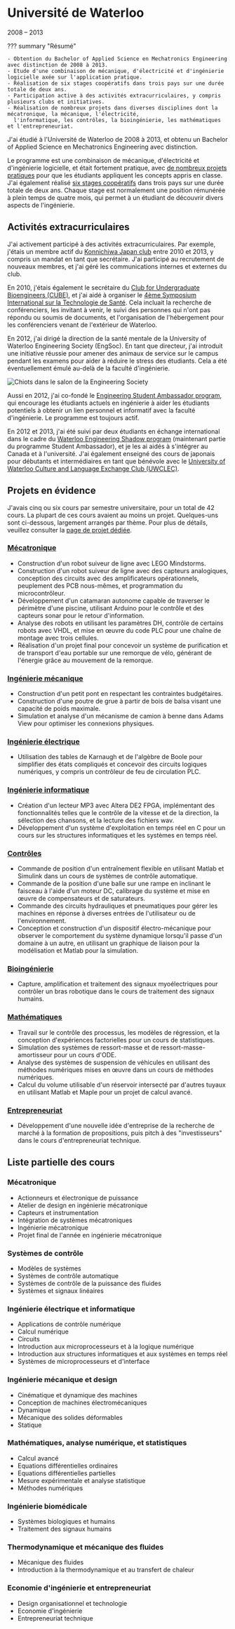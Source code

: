 # Université de Waterloo
2008 – 2013

??? summary "Résumé"

    - Obtention du Bachelor of Applied Science en Mechatronics Engineering avec distinction de 2008 à 2013.
    - Etude d'une combinaison de mécanique, d'électricité et d'ingénierie logicielle axée sur l'application pratique.
    - Réalisation de six stages coopératifs dans trois pays sur une durée totale de deux ans.
    - Participation active à des activités extracurriculaires, y compris plusieurs clubs et initiatives.
    - Réalisation de nombreux projets dans diverses disciplines dont la mécatronique, la mécanique, l'électricité,
      l'informatique, les contrôles, la bioingénierie, les mathématiques et l'entrepreneuriat.

J'ai étudié à l'Université de Waterloo de 2008 à 2013,
et obtenu un Bachelor of Applied Science en Mechatronics Engineering avec distinction.

Le programme est une combinaison de mécanique, d'électricité et d'ingénierie logicielle,
et était fortement pratique, avec [de nombreux projets pratiques](#projets) pour que les étudiants appliquent les concepts appris en classe.
J'ai également réalisé [six stages coopératifs](../work_experience/coop.md)
dans trois pays sur une durée totale de deux ans.
Chaque stage est normalement une position rémunérée à plein temps de quatre mois,
qui permet à un étudiant de découvrir divers aspects de l'ingénierie.

## Activités extracurriculaires
J'ai activement participé à des activités extracurriculaires.
Par exemple, j'étais un membre actif du [Konnichiwa Japan club](https://www.uwkonja.com/about.html) entre 2010 et 2013,
y compris un mandat en tant que secrétaire.
J'ai participé au recrutement de nouveaux membres, et j'ai géré les communications internes et externes du club.

En 2010, j'étais également le secrétaire du [Club for Undergraduate Bioengineers (CUBE)](http://cube.uwaterloo.ca/index.php),
et j'ai aidé à organiser le [4ème Symposium International sur la Technologie de Santé](http://cube.uwaterloo.ca/Symposium%202010%20web%20site/symp%202010.htm).
Cela incluait la recherche de conférenciers, les invitant à venir, le suivi des personnes qui n'ont pas répondu ou soumis de documents,
et l'organisation de l'hébergement pour les conférenciers venant de l'extérieur de Waterloo.

En 2012, j'ai dirigé la direction de la santé mentale de la University of Waterloo Engineering Society (EngSoc).
En tant que directeur, j'ai introduit une initiative réussie pour amener des animaux de service sur le campus pendant les examens pour aider à réduire le stress des étudiants.
Cela a été éventuellement émulé au-delà de la faculté d'ingénierie.

![Chiots dans le salon de la Engineering Society](../../assets/images/puppies_in_poets.png)

Aussi en 2012, j'ai co-fondé le [Engineering Student Ambassador program](https://uwaterloo.ca/engineering-student-ambassadors/),
qui encourage les étudiants actuels en ingénierie à aider les étudiants potentiels à obtenir un lien personnel et informatif avec la faculté d'ingénierie.
Le programme est toujours actif.

En 2012 et 2013, j'ai été suivi par deux étudiants en échange international dans le cadre du [Waterloo Engineering Shadow program](https://uwaterloo.ca/engineering-student-ambassadors/shadow-program)
(maintenant partie du programme Student Ambassador), et je les ai aidés à s'intégrer au Canada et à l'université.
J'ai également enseigné des cours de japonais pour débutants et intermédiaires en tant que bénévole
avec le [University of Waterloo Culture and Language Exchange Club (UWCLEC)](https://uwclec.webs.com/).

## Projets en évidence
J'avais cinq ou six cours par semestre universitaire, pour un total de 42 cours. La plupart de ces cours avaient au moins un projet.
Quelques-uns sont ci-dessous, largement arrangés par thème. Pour plus de détails, veuillez consulter la [page de projet dédiée](../projects/undergrad.md).

### [Mécatronique](../projects/undergrad.md#mécatronique)
- Construction d'un robot suiveur de ligne avec LEGO Mindstorms.
- Construction d'un robot suiveur de ligne avec des capteurs analogiques, conception des circuits avec des amplificateurs opérationnels, peuplement des PCB nous-mêmes, et programmation du microcontrôleur.
- Développement d'un catamaran autonome capable de traverser le périmètre d'une piscine, utilisant Arduino pour le contrôle et des capteurs sonar pour le retour d'information.
- Analyse des robots en utilisant les paramètres DH, contrôle de certains robots avec VHDL, et mise en œuvre du code PLC pour une chaîne de montage avec trois cellules.
- Réalisation d'un projet final pour concevoir un système de purification et de transport d'eau portable sur une remorque de vélo,
  générant de l'énergie grâce au mouvement de la remorque.

### [Ingénierie mécanique](../projects/undergrad.md#ingénierie-mécanique)
- Construction d'un petit pont en respectant les contraintes budgétaires.
- Construction d'une poutre de grue à partir de bois de balsa visant une capacité de poids maximale.
- Simulation et analyse d'un mécanisme de camion à benne dans Adams View pour optimiser les connexions physiques.

### [Ingénierie électrique](../projects/undergrad.md#ingénierie-électrique)
- Utilisation des tables de Karnaugh et de l'algèbre de Boole pour simplifier des états compliqués et concevoir des circuits logiques numériques, y compris un contrôleur de feu de circulation PLC.

### [Ingénierie informatique](../projects/undergrad.md#ingénierie-informatique)
- Création d'un lecteur MP3 avec Altera DE2 FPGA, implémentant des fonctionnalités telles que le contrôle de la vitesse et de la direction, la sélection des chansons, et la lecture des fichiers wav.
- Développement d'un système d'exploitation en temps réel en C pour un cours sur les structures informatiques et les systèmes en temps réel.

### [Contrôles](../projects/undergrad.md#contrôles)
- Commande de position d'un entraînement flexible en utilisant Matlab et Simulink dans un cours de systèmes de contrôle automatique.
- Commande de la position d'une balle sur une rampe en inclinant le faisceau à l'aide d'un moteur DC,
  calibrage du système et mise en œuvre de compensateurs et de saturateurs.
- Commande des circuits hydrauliques et pneumatiques pour gérer les machines en réponse à diverses entrées de l'utilisateur ou de l'environnement.
- Conception et construction d'un dispositif électro-mécanique pour observer le comportement du système dynamique lorsqu'il passe d'un domaine à un autre,
  en utilisant un graphique de liaison pour la modélisation et Matlab pour la simulation.

### [Bioingénierie](../projects/undergrad.md#bioingénierie)
- Capture, amplification et traitement des signaux myoélectriques pour contrôler un bras robotique dans le cours de traitement des signaux humains.

### [Mathématiques](../projects/undergrad.md#mathématiques)
- Travail sur le contrôle des processus, les modèles de régression, et la conception d'expériences factorielles pour un cours de statistiques.
- Simulation des systèmes de ressort-masse et de ressort-masse-amortisseur pour un cours d'ODE.
- Analyse des systèmes de suspension de véhicules en utilisant des méthodes numériques mises en œuvre dans un cours de méthodes numériques.
- Calcul du volume utilisable d'un réservoir intersecté par d'autres tuyaux en utilisant Matlab et Maple pour un projet de calcul avancé.

### [Entrepreneuriat](../projects/undergrad.md#entrepreneuriat)
- Développement d'une nouvelle idée d'entreprise de la recherche de marché à la formation de propositions,
  puis pitch à des "investisseurs" dans le cours d'entrepreneuriat technique.

## Liste partielle des cours
### Mécatronique
- Actionneurs et électronique de puissance
- Atelier de design en ingénierie mécatronique
- Capteurs et instrumentation
- Intégration de systèmes mécatroniques
- Ingénierie mécatronique
- Projet final de l'année en ingénierie mécatronique

### Systèmes de contrôle
- Modèles de systèmes
- Systèmes de contrôle automatique
- Systèmes de contrôle de la puissance des fluides
- Systèmes et signaux linéaires

### Ingénierie électrique et informatique
- Applications de contrôle numérique
- Calcul numérique
- Circuits
- Introduction aux microprocesseurs et à la logique numérique
- Introduction aux structures informatiques et aux systèmes en temps réel
- Systèmes de microprocesseurs et d'interface

### Ingénierie mécanique et design
- Cinématique et dynamique des machines
- Conception de machines électromécaniques
- Dynamique
- Mécanique des solides déformables
- Statique

### Mathématiques, analyse numérique, et statistiques
- Calcul avancé
- Equations différentielles ordinaires
- Equations différentielles partielles
- Mesure expérimentale et analyse statistique
- Méthodes numériques

### Ingénierie biomédicale
- Systèmes biologiques et humains
- Traitement des signaux humains

### Thermodynamique et mécanique des fluides
- Mécanique des fluides
- Introduction à la thermodynamique et au transfert de chaleur

### Economie d'ingénierie et entrepreneuriat
- Design organisationnel et technologie
- Economie d'ingénierie
- Entrepreneuriat technique
